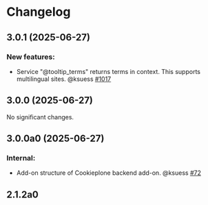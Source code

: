 # Changelog

<!--
   You should *NOT* be adding new change log entries to this file.
   You should create a file in the news directory instead.
   For helpful instructions, please see:
   https://github.com/plone/plone.releaser/blob/master/ADD-A-NEWS-ITEM.rst
-->

<!-- towncrier release notes start -->

## 3.0.1 (2025-06-27)


### New features:

- Service "@tooltip_terms" returns terms in context. This supports multilingual sites. @ksuess [#1017](https://github.com/collective/collective.glossary/issues/1017)

## 3.0.0 (2025-06-27)

No significant changes.


## 3.0.0a0 (2025-06-27)


### Internal:

- Add-on structure of Cookieplone backend add-on. @ksuess [#72](https://github.com/collective/collective.glossary/issues/72)

## 2.1.2a0

